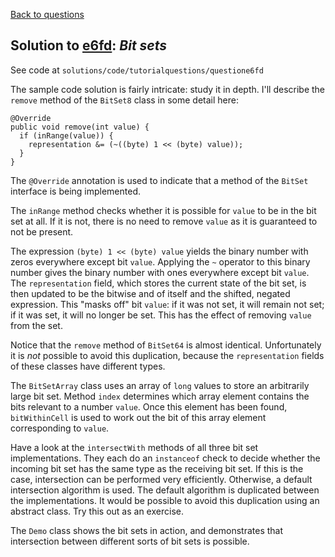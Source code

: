 [Back to questions](../README.md)

## Solution to [e6fd](../questions/e6fd): *Bit sets*

See code at `solutions/code/tutorialquestions/questione6fd`

The sample code solution is fairly intricate: study it in depth.  I'll describe the `remove` method of the `BitSet8` class in some detail here:

```
@Override
public void remove(int value) {
  if (inRange(value)) {
    representation &= (~((byte) 1 << (byte) value));
  }
}
```

The `@Override` annotation is used to indicate that a method of the `BitSet` interface is being implemented.

The `inRange` method checks whether it is possible for `value` to be in the bit set at all.  If it is not, there is no need to remove `value` as it is guaranteed to not be present.

The expression `(byte) 1 << (byte) value` yields the binary number with zeros everywhere except bit `value`.  Applying the `~` operator to this binary number gives the binary number with ones everywhere except bit `value`.  The `representation` field, which stores the current state of the bit set, is then updated to be the bitwise and of itself and the shifted, negated expression.  This "masks off" bit `value`: if it was not set, it will remain not set; if it was set, it will no longer be set.  This has the effect of removing `value` from the set.

Notice that the `remove` method of `BitSet64` is almost identical.  Unfortunately it is *not* possible to avoid this duplication, because the `representation` fields of these classes have different types.

The `BitSetArray` class uses an array of `long` values to store an arbitrarily large bit set.  Method `index` determines which array element contains the bits relevant to a number `value`.  Once this element has been found, `bitWithinCell` is used to work out the bit of this array element corresponding to `value`.

Have a look at the `intersectWith` methods of all three bit set implementations.  They each do an `instanceof` check to decide whether the incoming bit set has the same type as the receiving bit set.  If this is the case, intersection can be performed very efficiently.  Otherwise, a default intersection algorithm is used.  The default algorithm is duplicated between the implementations.  It would be possible to avoid this duplication using an abstract class.  Try this out as an exercise.

The `Demo` class shows the bit sets in action, and demonstrates that intersection between different sorts of bit sets is possible.

